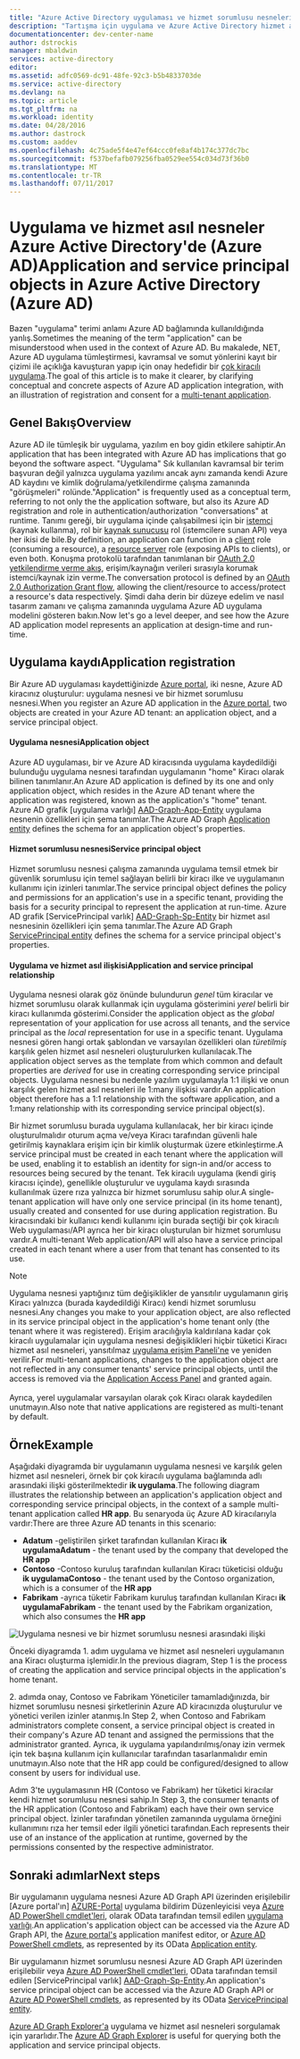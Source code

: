 ```yaml
---
title: "Azure Active Directory uygulaması ve hizmet sorumlusu nesneleri | Microsoft Docs"
description: "Tartışma için uygulama ve Azure Active Directory hizmet asıl nesneleri arasındaki ilişki"
documentationcenter: dev-center-name
author: dstrockis
manager: mbaldwin
services: active-directory
editor: 
ms.assetid: adfc0569-dc91-48fe-92c3-b5b4833703de
ms.service: active-directory
ms.devlang: na
ms.topic: article
ms.tgt_pltfrm: na
ms.workload: identity
ms.date: 04/28/2016
ms.author: dastrock
ms.custom: aaddev
ms.openlocfilehash: 4c75ade5f4e47ef64ccc0fe8af4b174c377dc7bc
ms.sourcegitcommit: f537befafb079256fba0529ee554c034d73f36b0
ms.translationtype: MT
ms.contentlocale: tr-TR
ms.lasthandoff: 07/11/2017
---
```

# <a name="application-and-service-principal-objects-in-azure-active-directory-azure-ad"></a><span data-ttu-id="f9f4d-103">Uygulama ve hizmet asıl nesneler Azure Active Directory'de (Azure AD)</span><span class="sxs-lookup"><span data-stu-id="f9f4d-103">Application and service principal objects in Azure Active Directory (Azure AD)</span></span>
<span data-ttu-id="f9f4d-104">Bazen "uygulama" terimi anlamı Azure AD bağlamında kullanıldığında yanlış.</span><span class="sxs-lookup"><span data-stu-id="f9f4d-104">Sometimes the meaning of the term "application" can be misunderstood when used in the context of Azure AD.</span></span> <span data-ttu-id="f9f4d-105">Bu makalede, NET, Azure AD uygulama tümleştirmesi, kavramsal ve somut yönlerini kayıt bir çizimi ile açıklığa kavuşturan yapıp için onay hedefidir bir [çok kiracılı uygulama](active-directory-dev-glossary.md#multi-tenant-application).</span><span class="sxs-lookup"><span data-stu-id="f9f4d-105">The goal of this article is to make it clearer, by clarifying conceptual and concrete aspects of Azure AD application integration, with an illustration of registration and consent for a [multi-tenant application](active-directory-dev-glossary.md#multi-tenant-application).</span></span>

## <a name="overview"></a><span data-ttu-id="f9f4d-106">Genel Bakış</span><span class="sxs-lookup"><span data-stu-id="f9f4d-106">Overview</span></span>
<span data-ttu-id="f9f4d-107">Azure AD ile tümleşik bir uygulama, yazılım en boy gidin etkilere sahiptir.</span><span class="sxs-lookup"><span data-stu-id="f9f4d-107">An application that has been integrated with Azure AD has implications that go beyond the software aspect.</span></span> <span data-ttu-id="f9f4d-108">"Uygulama" Sık kullanılan kavramsal bir terim başvuran değil yalnızca uygulama yazılımı ancak aynı zamanda kendi Azure AD kaydını ve kimlik doğrulama/yetkilendirme çalışma zamanında "görüşmeleri" rolünde.</span><span class="sxs-lookup"><span data-stu-id="f9f4d-108">"Application" is frequently used as a conceptual term, referring to not only the the application software, but also its Azure AD registration and role in authentication/authorization "conversations" at runtime.</span></span> <span data-ttu-id="f9f4d-109">Tanımı gereği, bir uygulama içinde çalışabilmesi için bir [istemci](active-directory-dev-glossary.md#client-application) (kaynak kullanma), rol bir [kaynak sunucusu](active-directory-dev-glossary.md#resource-server) rol (istemcilere sunan API) veya her ikisi de bile.</span><span class="sxs-lookup"><span data-stu-id="f9f4d-109">By definition, an application can function in a [client](active-directory-dev-glossary.md#client-application) role (consuming a resource), a [resource server](active-directory-dev-glossary.md#resource-server) role (exposing APIs to clients), or even both.</span></span> <span data-ttu-id="f9f4d-110">Konuşma protokolü tarafından tanımlanan bir [OAuth 2.0 yetkilendirme verme akış](active-directory-dev-glossary.md#authorization-grant), erişim/kaynağın verileri sırasıyla korumak istemci/kaynak izin verme.</span><span class="sxs-lookup"><span data-stu-id="f9f4d-110">The conversation protocol is defined by an [OAuth 2.0 Authorization Grant flow](active-directory-dev-glossary.md#authorization-grant), allowing the client/resource to access/protect a resource's data respectively.</span></span> <span data-ttu-id="f9f4d-111">Şimdi daha derin bir düzeye edelim ve nasıl tasarım zamanı ve çalışma zamanında uygulama Azure AD uygulama modelini gösteren bakın.</span><span class="sxs-lookup"><span data-stu-id="f9f4d-111">Now let's go a level deeper, and see how the Azure AD application model represents an application at design-time and run-time.</span></span> 

## <a name="application-registration"></a><span data-ttu-id="f9f4d-112">Uygulama kaydı</span><span class="sxs-lookup"><span data-stu-id="f9f4d-112">Application registration</span></span>
<span data-ttu-id="f9f4d-113">Bir Azure AD uygulaması kaydettiğinizde [Azure portal][AZURE-Portal], iki nesne, Azure AD kiracınız oluşturulur: uygulama nesnesi ve bir hizmet sorumlusu nesnesi.</span><span class="sxs-lookup"><span data-stu-id="f9f4d-113">When you register an Azure AD application in the [Azure portal][AZURE-Portal], two objects are created in your Azure AD tenant: an application object, and a service principal object.</span></span>

#### <a name="application-object"></a><span data-ttu-id="f9f4d-114">Uygulama nesnesi</span><span class="sxs-lookup"><span data-stu-id="f9f4d-114">Application object</span></span>
<span data-ttu-id="f9f4d-115">Azure AD uygulaması, bir ve Azure AD kiracısında uygulama kaydedildiği bulunduğu uygulama nesnesi tarafından uygulamanın "home" Kiracı olarak bilinen tanımlanır.</span><span class="sxs-lookup"><span data-stu-id="f9f4d-115">An Azure AD application is defined by its one and only application object, which resides in the Azure AD tenant where the application was registered, known as the application's "home" tenant.</span></span> <span data-ttu-id="f9f4d-116">Azure AD grafik [uygulama varlığı] [ AAD-Graph-App-Entity] uygulama nesnenin özellikleri için şema tanımlar.</span><span class="sxs-lookup"><span data-stu-id="f9f4d-116">The Azure AD Graph [Application entity][AAD-Graph-App-Entity] defines the schema for an application object's properties.</span></span> 

#### <a name="service-principal-object"></a><span data-ttu-id="f9f4d-117">Hizmet sorumlusu nesnesi</span><span class="sxs-lookup"><span data-stu-id="f9f4d-117">Service principal object</span></span>
<span data-ttu-id="f9f4d-118">Hizmet sorumlusu nesnesi çalışma zamanında uygulama temsil etmek bir güvenlik sorumlusu için temel sağlayan belirli bir kiracı ilke ve uygulamanın kullanımı için izinleri tanımlar.</span><span class="sxs-lookup"><span data-stu-id="f9f4d-118">The service principal object defines the policy and permissions for an application's use in a specific tenant, providing the basis for a security principal to represent the application at run-time.</span></span> <span data-ttu-id="f9f4d-119">Azure AD grafik [ServicePrincipal varlık] [ AAD-Graph-Sp-Entity] bir hizmet asıl nesnesinin özellikleri için şema tanımlar.</span><span class="sxs-lookup"><span data-stu-id="f9f4d-119">The Azure AD Graph [ServicePrincipal entity][AAD-Graph-Sp-Entity] defines the schema for a service principal object's properties.</span></span> 

#### <a name="application-and-service-principal-relationship"></a><span data-ttu-id="f9f4d-120">Uygulama ve hizmet asıl ilişkisi</span><span class="sxs-lookup"><span data-stu-id="f9f4d-120">Application and service principal relationship</span></span>
<span data-ttu-id="f9f4d-121">Uygulama nesnesi olarak göz önünde bulundurun *genel* tüm kiracılar ve hizmet sorumlusu olarak kullanmak için uygulama gösterimini *yerel* belirli bir kiracı kullanımda gösterimi.</span><span class="sxs-lookup"><span data-stu-id="f9f4d-121">Consider the application object as the *global* representation of your application for use across all tenants, and the service principal as the *local* representation for use in a specific tenant.</span></span> <span data-ttu-id="f9f4d-122">Uygulama nesnesi gören hangi ortak şablondan ve varsayılan özellikleri olan *türetilmiş* karşılık gelen hizmet asıl nesneleri oluşturulurken kullanılacak.</span><span class="sxs-lookup"><span data-stu-id="f9f4d-122">The application object serves as the template from which common and default properties are *derived* for use in creating corresponding service principal objects.</span></span> <span data-ttu-id="f9f4d-123">Uygulama nesnesi bu nedenle yazılım uygulamayla 1:1 ilişki ve onun karşılık gelen hizmet asıl nesneleri ile 1:many ilişkisi vardır.</span><span class="sxs-lookup"><span data-stu-id="f9f4d-123">An application object therefore has a 1:1 relationship with the software application, and a 1:many relationship with its corresponding service principal object(s).</span></span>

<span data-ttu-id="f9f4d-124">Bir hizmet sorumlusu burada uygulama kullanılacak, her bir kiracı içinde oluşturulmalıdır oturum açma ve/veya Kiracı tarafından güvenli hale getirilmiş kaynaklara erişim için bir kimlik oluşturmak üzere etkinleştirme.</span><span class="sxs-lookup"><span data-stu-id="f9f4d-124">A service principal must be created in each tenant where the application will be used, enabling it to establish an identity for sign-in and/or access to resources being secured by the tenant.</span></span> <span data-ttu-id="f9f4d-125">Tek kiracılı uygulama (kendi giriş kiracısı içinde), genellikle oluşturulur ve uygulama kaydı sırasında kullanılmak üzere rıza yalnızca bir hizmet sorumlusu sahip olur.</span><span class="sxs-lookup"><span data-stu-id="f9f4d-125">A single-tenant application will have only one service principal (in its home tenant), usually created and consented for use during application registration.</span></span> <span data-ttu-id="f9f4d-126">Bu kiracısındaki bir kullanıcı kendi kullanımı için burada seçtiği bir çok kiracılı Web uygulaması/API ayrıca her bir kiracı oluşturulan bir hizmet sorumlusu vardır.</span><span class="sxs-lookup"><span data-stu-id="f9f4d-126">A multi-tenant Web application/API will also have a service principal created in each tenant where a user from that tenant has consented to its use.</span></span>  

> [!NOTE]
> <span data-ttu-id="f9f4d-127">Uygulama nesnesi yaptığınız tüm değişiklikler de yansıtılır uygulamanın giriş Kiracı yalnızca (burada kaydedildiği Kiracı) kendi hizmet sorumlusu nesnesi.</span><span class="sxs-lookup"><span data-stu-id="f9f4d-127">Any changes you make to your application object, are also reflected in its service principal object in the application's home tenant only (the tenant where it was registered).</span></span> <span data-ttu-id="f9f4d-128">Erişim aracılığıyla kaldırılana kadar çok kiracılı uygulamalar için uygulama nesnesi değişiklikleri hiçbir tüketici Kiracı hizmet asıl nesneleri, yansıtılmaz [uygulama erişim Paneli'ne](https://myapps.microsoft.com) ve yeniden verilir.</span><span class="sxs-lookup"><span data-stu-id="f9f4d-128">For multi-tenant applications, changes to the application object are not reflected in any consumer tenants' service principal objects, until the access is removed via the [Application Access Panel](https://myapps.microsoft.com) and granted again.</span></span>
><br>  
> <span data-ttu-id="f9f4d-129">Ayrıca, yerel uygulamalar varsayılan olarak çok Kiracı olarak kaydedilen unutmayın.</span><span class="sxs-lookup"><span data-stu-id="f9f4d-129">Also note that native applications are registered as multi-tenant by default.</span></span>
> 
> 

## <a name="example"></a><span data-ttu-id="f9f4d-130">Örnek</span><span class="sxs-lookup"><span data-stu-id="f9f4d-130">Example</span></span>
<span data-ttu-id="f9f4d-131">Aşağıdaki diyagramda bir uygulamanın uygulama nesnesi ve karşılık gelen hizmet asıl nesneleri, örnek bir çok kiracılı uygulama bağlamında adlı arasındaki ilişki gösterilmektedir **ik uygulama**.</span><span class="sxs-lookup"><span data-stu-id="f9f4d-131">The following diagram illustrates the relationship between an application's application object and corresponding service principal objects, in the context of a sample multi-tenant application called **HR app**.</span></span> <span data-ttu-id="f9f4d-132">Bu senaryoda üç Azure AD kiracılarıyla vardır:</span><span class="sxs-lookup"><span data-stu-id="f9f4d-132">There are three Azure AD tenants in this scenario:</span></span> 

* <span data-ttu-id="f9f4d-133">**Adatum** -geliştirilen şirket tarafından kullanılan Kiracı **ik uygulama**</span><span class="sxs-lookup"><span data-stu-id="f9f4d-133">**Adatum** - the tenant used by the company that developed the **HR app**</span></span>
* <span data-ttu-id="f9f4d-134">**Contoso** -Contoso kuruluş tarafından kullanılan Kiracı tüketicisi olduğu **ik uygulama**</span><span class="sxs-lookup"><span data-stu-id="f9f4d-134">**Contoso** - the tenant used by the Contoso organization, which is a consumer of the **HR app**</span></span>
* <span data-ttu-id="f9f4d-135">**Fabrikam** -ayrıca tüketir Fabrikam kuruluş tarafından kullanılan Kiracı **ik uygulama**</span><span class="sxs-lookup"><span data-stu-id="f9f4d-135">**Fabrikam** - the tenant used by the Fabrikam organization, which also consumes the **HR app**</span></span>

![Uygulama nesnesi ve bir hizmet sorumlusu nesnesi arasındaki ilişki](./media/active-directory-application-objects/application-objects-relationship.png)

<span data-ttu-id="f9f4d-137">Önceki diyagramda 1. adım uygulama ve hizmet asıl nesneleri uygulamanın ana Kiracı oluşturma işlemidir.</span><span class="sxs-lookup"><span data-stu-id="f9f4d-137">In the previous diagram, Step 1 is the process of creating the application and service principal objects in the application's home tenant.</span></span>

<span data-ttu-id="f9f4d-138">2. adımda onay, Contoso ve Fabrikam Yöneticiler tamamladığınızda, bir hizmet sorumlusu nesnesi şirketlerinin Azure AD kiracınızda oluşturulur ve yönetici verilen izinler atanmış.</span><span class="sxs-lookup"><span data-stu-id="f9f4d-138">In Step 2, when Contoso and Fabrikam administrators complete consent, a service principal object is created in their company's Azure AD tenant and assigned the permissions that the administrator granted.</span></span> <span data-ttu-id="f9f4d-139">Ayrıca, ik uygulama yapılandırılmış/onay izin vermek için tek başına kullanım için kullanıcılar tarafından tasarlanmalıdır emin unutmayın.</span><span class="sxs-lookup"><span data-stu-id="f9f4d-139">Also note that the HR app could be configured/designed to allow consent by users for individual use.</span></span>

<span data-ttu-id="f9f4d-140">Adım 3'te uygulamasının HR (Contoso ve Fabrikam) her tüketici kiracılar kendi hizmet sorumlusu nesnesi sahip.</span><span class="sxs-lookup"><span data-stu-id="f9f4d-140">In Step 3, the consumer tenants of the HR application (Contoso and Fabrikam) each have their own service principal object.</span></span> <span data-ttu-id="f9f4d-141">İzinler tarafından yönetilen zamanında uygulama örneğini kullanımını rıza her temsil eder ilgili yönetici tarafından.</span><span class="sxs-lookup"><span data-stu-id="f9f4d-141">Each represents their use of an instance of the application at runtime, governed by the permissions consented by the respective administrator.</span></span>

## <a name="next-steps"></a><span data-ttu-id="f9f4d-142">Sonraki adımlar</span><span class="sxs-lookup"><span data-stu-id="f9f4d-142">Next steps</span></span>
<span data-ttu-id="f9f4d-143">Bir uygulamanın uygulama nesnesi Azure AD Graph API üzerinden erişilebilir [Azure portal'ın] [ AZURE-Portal] uygulama bildirim Düzenleyicisi veya [Azure AD PowerShell cmdlet'leri](https://docs.microsoft.com/powershell/azure/overview?view=azureadps-2.0), olarak OData tarafından temsil edilen [uygulama varlığı][AAD-Graph-App-Entity].</span><span class="sxs-lookup"><span data-stu-id="f9f4d-143">An application's application object can be accessed via the Azure AD Graph API, the [Azure portal's][AZURE-Portal] application manifest editor, or [Azure AD PowerShell cmdlets](https://docs.microsoft.com/powershell/azure/overview?view=azureadps-2.0), as represented by its OData [Application entity][AAD-Graph-App-Entity].</span></span>

<span data-ttu-id="f9f4d-144">Bir uygulamanın hizmet sorumlusu nesnesi Azure AD Graph API üzerinden erişilebilir veya [Azure AD PowerShell cmdlet'leri](https://docs.microsoft.com/powershell/azure/overview?view=azureadps-2.0), OData tarafından temsil edilen [ServicePrincipal varlık] [ AAD-Graph-Sp-Entity].</span><span class="sxs-lookup"><span data-stu-id="f9f4d-144">An application's service principal object can be accessed via the Azure AD Graph API or [Azure AD PowerShell cmdlets](https://docs.microsoft.com/powershell/azure/overview?view=azureadps-2.0), as represented by its OData [ServicePrincipal entity][AAD-Graph-Sp-Entity].</span></span>

<span data-ttu-id="f9f4d-145">[Azure AD Graph Explorer'a](https://graphexplorer.azurewebsites.net/) uygulama ve hizmet asıl nesneleri sorgulamak için yararlıdır.</span><span class="sxs-lookup"><span data-stu-id="f9f4d-145">The [Azure AD Graph Explorer](https://graphexplorer.azurewebsites.net/) is useful for querying both the application and service principal objects.</span></span>

<!--Image references-->

<!--Reference style links -->
[AAD-Graph-App-Entity]: https://msdn.microsoft.com/Library/Azure/Ad/Graph/api/entity-and-complex-type-reference#application-entity
[AAD-Graph-Sp-Entity]: https://msdn.microsoft.com/Library/Azure/Ad/Graph/api/entity-and-complex-type-reference#serviceprincipal-entity
[AZURE-Portal]: https://portal.azure.com
